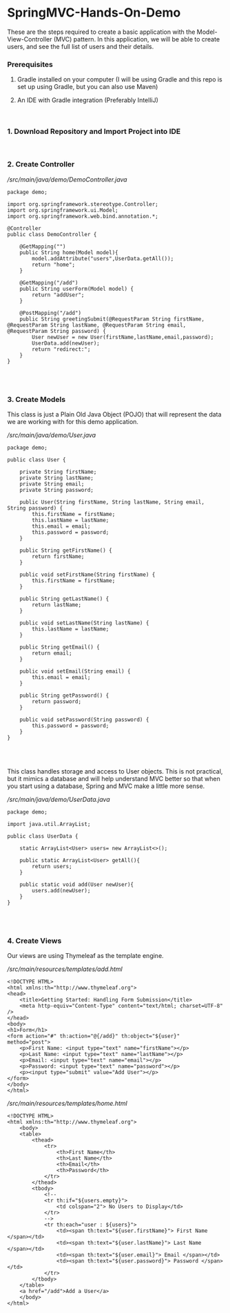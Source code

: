 # SpringMVC-Hands-On-Demo
These are the steps required to create a basic application with the Model-View-Controller (MVC) pattern. In this application, we will be able to create users, and see the full list of users and their details.

### Prerequisites
1. Gradle installed on your computer (I will be using Gradle and this repo is set up using Gradle, but you can also use  Maven)

2. An IDE with Gradle integration (Preferably IntelliJ)
<br/>

### 1. Download Repository and Import Project into IDE
<br/>

### 2. Create Controller

*/src/main/java/demo/DemoController.java*

```
package demo;

import org.springframework.stereotype.Controller;
import org.springframework.ui.Model;
import org.springframework.web.bind.annotation.*;

@Controller
public class DemoController {

    @GetMapping("")
    public String home(Model model){
        model.addAttribute("users",UserData.getAll());
        return "home";
    }

    @GetMapping("/add")
    public String userForm(Model model) {
        return "addUser";
    }

    @PostMapping("/add")
    public String greetingSubmit(@RequestParam String firstName, @RequestParam String lastName, @RequestParam String email, @RequestParam String password) {
        User newUser = new User(firstName,lastName,email,password);
        UserData.add(newUser);
        return "redirect:";
    }
}
```
<br/>
<br/>

### 3. Create Models

This class is just a Plain Old Java Object (POJO) that will represent the data we are working with for this demo application. 

*/src/main/java/demo/User.java*

```
package demo;

public class User {

    private String firstName;
    private String lastName;
    private String email;
    private String password;

    public User(String firstName, String lastName, String email, String password) {
        this.firstName = firstName;
        this.lastName = lastName;
        this.email = email;
        this.password = password;
    }

    public String getFirstName() {
        return firstName;
    }

    public void setFirstName(String firstName) {
        this.firstName = firstName;
    }

    public String getLastName() {
        return lastName;
    }

    public void setLastName(String lastName) {
        this.lastName = lastName;
    }

    public String getEmail() {
        return email;
    }

    public void setEmail(String email) {
        this.email = email;
    }

    public String getPassword() {
        return password;
    }

    public void setPassword(String password) {
        this.password = password;
    }
}
```
<br/>
<br/>

This class handles storage and access to User objects. This is not practical, but it mimics a database and will help understand MVC better so that when you start using a database, Spring and MVC make a little more sense.

*/src/main/java/demo/UserData.java*

```
package demo;

import java.util.ArrayList;

public class UserData {

    static ArrayList<User> users= new ArrayList<>();

    public static ArrayList<User> getAll(){
        return users;
    }

    public static void add(User newUser){
        users.add(newUser);
    }
}
```
<br/>
<br/>

### 4. Create Views

Our views are using Thymeleaf as the template engine.

*/src/main/resources/templates/add.html*

```
<!DOCTYPE HTML>
<html xmlns:th="http://www.thymeleaf.org">
<head>
    <title>Getting Started: Handling Form Submission</title>
    <meta http-equiv="Content-Type" content="text/html; charset=UTF-8" />
</head>
<body>
<h1>Form</h1>
<form action="#" th:action="@{/add}" th:object="${user}" method="post">
    <p>First Name: <input type="text" name="firstName"></p>
    <p>Last Name: <input type="text" name="lastName"></p>
    <p>Email: <input type="text" name="email"></p>
    <p>Password: <input type="text" name="password"></p>
    <p><input type="submit" value="Add User"></p>
</form>
</body>
</html>
```
*/src/main/resources/templates/home.html*

```
<!DOCTYPE HTML>
<html xmlns:th="http://www.thymeleaf.org">
    <body>
    <table>
        <thead>
            <tr>
                <th>First Name</th>
                <th>Last Name</th>
                <th>Email</th>
                <th>Password</th>
            </tr>
        </thead>
        <tbody>
            <!--
            <tr th:if="${users.empty}">
                <td colspan="2"> No Users to Display</td>
            </tr>
            -->
            <tr th:each="user : ${users}">
                <td><span th:text="${user.firstName}"> First Name </span></td>
                <td><span th:text="${user.lastName}"> Last Name </span></td>
                <td><span th:text="${user.email}"> Email </span></td>
                <td><span th:text="${user.password}"> Password </span></td>
            </tr>
        </tbody>
    </table>
    <a href="/add">Add a User</a>
    </body>
</html>
```
